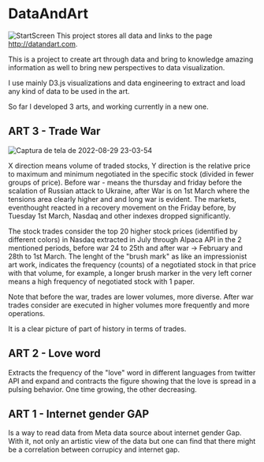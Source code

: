 # DataAndArt
![StartScreen](https://user-images.githubusercontent.com/25573262/182051851-118a37b0-8320-46c7-a3e4-1d3bcb3fdb31.jpg)
This project stores all data and links to the page http://datandart.com.

This is a project to create art through data and bring to knowledge amazing information as well to bring new perspectives to data visualization.

I use mainly D3.js visualizations and data engineering to extract and load any kind of data to be used in the art.

So far I developed 3 arts, and working currently in a new one.

## ART 3 - Trade War
![Captura de tela de 2022-08-29 23-03-54](https://user-images.githubusercontent.com/25573262/187332410-918ddf6d-4b3c-4a9e-beef-1e08074ac3c2.png)

X direction means volume of traded stocks, Y direction is the relative price to maximum and minimum negotiated in the specific stock (divided in fewer groups of price). Before war - means the thursday and friday before the scalation of Russian attack to Ukraine, after War is on 1st March where the tensions area clearly higher and and long war is evident. The markets, eventhought reacted in a recovery movement on the Friday before, by Tuesday 1st March, Nasdaq and other indexes dropped significantly.

The stock trades consider the top 20 higher stock prices (identified by different colors) in Nasdaq extracted in July through Alpaca API in the 2 mentioned periods, before war 24 to 25th and after war -> February and 28th to 1st March. The lenght of the "brush mark" as like an impressionist art work, indicates the frequency (counts) of a negotiated stock in that price with that volume, for example, a longer brush marker in the very left corner means a high frequency of negotiated stock with 1 paper. 

Note that before the war, trades are lower volumes, more diverse. After war trades consider are executed in higher volumes more frequently and more operations.

It is a clear picture of part of history in terms of trades.


## ART 2 - Love word 
Extracts the frequency of the "love" word in different languages from twitter API and expand and contracts the figure showing that the love is spread in a pulsing behavior. One time growing, the other decreasing.


## ART 1 - Internet gender GAP
Is a way to read data from Meta data source about internet gender Gap. With it, not only an artistic view of the data but one can find that there might be a correlation between corrupicy and internet gap.



